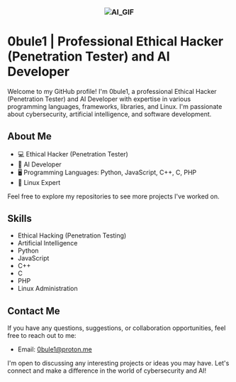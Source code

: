 <h3 align="center"><img src="https://i.giphy.com/media/jmS6emKfUZXbO88P00/giphy.webp" alt="AI_GIF"> </h3>

# 0bule1 | Professional Ethical Hacker (Penetration Tester) and AI Developer

Welcome to my GitHub profile! I'm 0bule1, a professional Ethical Hacker (Penetration Tester) and AI Developer with expertise in various programming languages, frameworks, libraries, and Linux. I'm passionate about cybersecurity, artificial intelligence, and software development.

## About Me

- 💻 Ethical Hacker (Penetration Tester)
- 🧠 AI Developer
- 🖥️ Programming Languages: Python, JavaScript, C++, C, PHP
- 🐧 Linux Expert

Feel free to explore my repositories to see more projects I've worked on.

## Skills

- Ethical Hacking (Penetration Testing)
- Artificial Intelligence
- Python
- JavaScript
- C++
- C
- PHP
- Linux Administration

## Contact Me

If you have any questions, suggestions, or collaboration opportunities, feel free to reach out to me:

- Email: 0bule1@proton.me

I'm open to discussing any interesting projects or ideas you may have. Let's connect and make a difference in the world of cybersecurity and AI!

